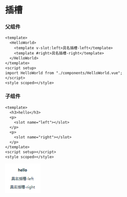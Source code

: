 # 插槽

### 父组件

```
<template>
  <HelloWorld>
    <template v-slot:left>具名插槽-left</template>
    <template #right>具名插槽-right</template>
  </HelloWorld>
</template>
<script setup>
import HelloWorld from "./components/HelloWorld.vue";
</script>
<style scoped></style>
```

### 子组件

```
<template>
  <h3>hello</h3>
  <p>
    <slot name="left"></slot>
  </p>
  <p>
    <slot name="right"></slot>
  </p>
</template>
<script setup></script>
<style scoped></style>
```

![](./images/05-插槽-1690792280773.png)
